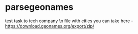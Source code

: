 # parsegeonames
test task to tech company
\n file with cities you can take here - https://download.geonames.org/export/zip/
